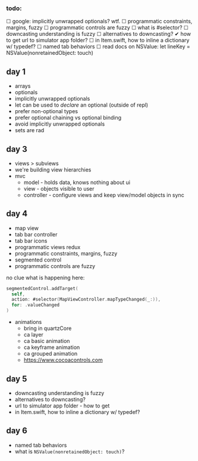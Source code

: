 ### todo:

☐ google: implicitly unwrapped optionals? wtf.
☐ programmatic constraints, margins, fuzzy
☐ programmatic controls are fuzzy
☐ what is #selector?
☐ downcasting understanding is fuzzy
☐ alternatives to downcasting?
✔ how to get url to simulator app folder?
☐ in Item.swift, how to inline a dictionary w/ typedef?
☐ named tab behaviors
☐ read docs on NSValue: let lineKey = NSValue(nonretainedObject: touch)

## day 1

- arrays
- optionals
- implicitly unwrapped optionals
- let can be used to _declare_ an optional (outside of repl)
- prefer non-optional types
- prefer optional chaining vs optional binding
- avoid implicitly unwrapped optionals
- sets are rad

## day 3

- views > subviews
- we're building view hierarchies
- mvc
  - model - holds data, knows nothing about ui
  - view - objects visible to user
  - controller - configure views and keep view/model objects in sync

## day 4

- map view
- tab bar controller
- tab bar icons
- programmatic views redux
- programmatic constraints, margins, fuzzy
- segmented control
- programmatic controls are fuzzy

no clue what is happening here:
```swift
segmentedControl.addTarget(
  self,
  action: #selector(MapViewController.mapTypeChanged(_:)),
  for: .valueChanged
)
```

- animations
  - bring in quartzCore
  - ca layer
  - ca basic animation
  - ca keyframe animation
  - ca grouped animation
  - https://www.cocoacontrols.com

## day 5

- downcasting understanding is fuzzy
- alternatives to downcasting?
- url to simulator app folder - how to get
- in Item.swift, how to inline a dictionary w/ typedef?

## day 6

- named tab behaviors
- what is `NSValue(nonretainedObject: touch)`?
